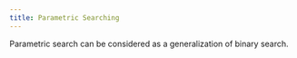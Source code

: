```yaml
---
title: Parametric Searching
---
```


Parametric search can be considered as a generalization of binary search.


